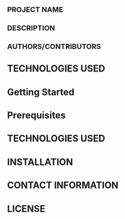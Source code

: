 ### PROJECT NAME
### DESCRIPTION
### AUTHORS/CONTRIBUTORS
## TECHNOLOGIES USED
## Getting Started
## Prerequisites
## TECHNOLOGIES USED
## INSTALLATION
## CONTACT INFORMATION
## LICENSE